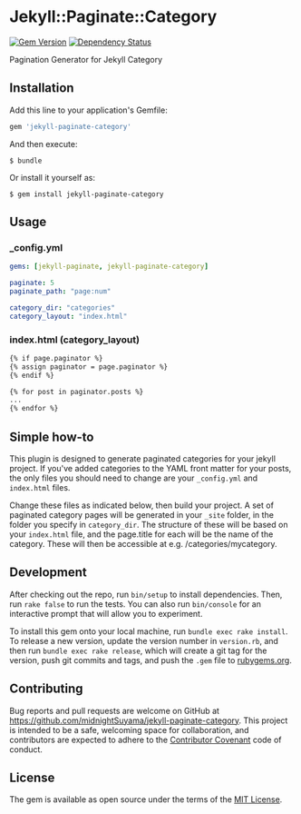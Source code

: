 # Jekyll::Paginate::Category

[![Gem Version](https://badge.fury.io/rb/jekyll-paginate-category.svg)](http://badge.fury.io/rb/jekyll-paginate-category)
[![Dependency Status](https://gemnasium.com/midnightSuyama/jekyll-paginate-category.svg)](https://gemnasium.com/midnightSuyama/jekyll-paginate-category)

Pagination Generator for Jekyll Category

## Installation

Add this line to your application's Gemfile:

```ruby
gem 'jekyll-paginate-category'
```

And then execute:

    $ bundle

Or install it yourself as:

    $ gem install jekyll-paginate-category

## Usage

### _config.yml

```yaml
gems: [jekyll-paginate, jekyll-paginate-category]

paginate: 5
paginate_path: "page:num"

category_dir: "categories"
category_layout: "index.html"
```

### index.html (category_layout)

```html
{% if page.paginator %}
{% assign paginator = page.paginator %}
{% endif %}

{% for post in paginator.posts %}
...
{% endfor %}
```

## Simple how-to

This plugin is designed to generate paginated categories for your jekyll project. If you've added categories to the YAML front matter for your posts, the only files you should need to change are your `_config.yml` and `index.html` files.

Change these files as indicated below, then build your project. A set of paginated category pages will be generated in your `_site` folder, in the folder you specify in `category_dir`. The structure of these will be based on your `index.html` file, and the page.title for each will be the name of the category. These will then be accessible at e.g. /categories/mycategory.

## Development

After checking out the repo, run `bin/setup` to install dependencies. Then, run `rake false` to run the tests. You can also run `bin/console` for an interactive prompt that will allow you to experiment.

To install this gem onto your local machine, run `bundle exec rake install`. To release a new version, update the version number in `version.rb`, and then run `bundle exec rake release`, which will create a git tag for the version, push git commits and tags, and push the `.gem` file to [rubygems.org](https://rubygems.org).

## Contributing

Bug reports and pull requests are welcome on GitHub at https://github.com/midnightSuyama/jekyll-paginate-category. This project is intended to be a safe, welcoming space for collaboration, and contributors are expected to adhere to the [Contributor Covenant](contributor-covenant.org) code of conduct.


## License

The gem is available as open source under the terms of the [MIT License](http://opensource.org/licenses/MIT).

